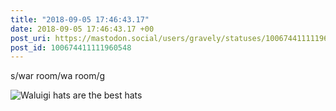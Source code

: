 ```yaml
---
title: "2018-09-05 17:46:43.17"
date: 2018-09-05 17:46:43.17 +00
post_uri: https://mastodon.social/users/gravely/statuses/100674411111960548
post_id: 100674411111960548
---
```

s/war room/wa room/g


![Waluigi hats are the best hats](/images/6093748.jpeg)

